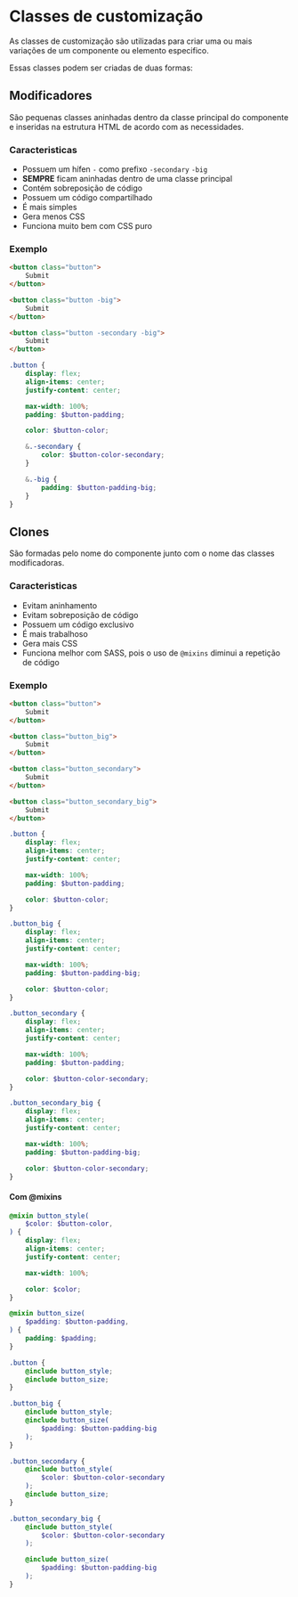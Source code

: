 # Classes de customização
As classes de customização são utilizadas para criar uma ou mais variações de um componente ou elemento especifico.

Essas classes podem ser criadas de duas formas:

## Modificadores
São pequenas classes aninhadas dentro da classe principal do componente e inseridas na estrutura HTML de acordo com as necessidades.

### Caracteristicas
- Possuem um hífen `-` como prefixo `-secondary` `-big`
- **SEMPRE** ficam aninhadas dentro de uma classe principal
- Contém sobreposição de código
- Possuem um código compartilhado
- É mais simples
- Gera menos CSS
- Funciona muito bem com CSS puro

### Exemplo
```html
<button class="button">
	Submit
</button>

<button class="button -big">
	Submit
</button>

<button class="button -secondary -big">
	Submit
</button>
```
```scss
.button {
	display: flex;
    align-items: center;
    justify-content: center;

	max-width: 100%;
	padding: $button-padding;

	color: $button-color;

	&.-secondary {	
		color: $button-color-secondary;
	}

	&.-big {
		padding: $button-padding-big;
	}
}	
```

## Clones
São formadas pelo nome do componente junto com o nome das classes modificadoras.

### Caracteristicas
- Evitam aninhamento
- Evitam sobreposição de código
- Possuem um código exclusivo
- É mais trabalhoso
- Gera mais CSS
- Funciona melhor com SASS, pois o uso de `@mixins` diminui a repetição de código

### Exemplo
```html
<button class="button">
	Submit
</button>

<button class="button_big">
	Submit
</button>

<button class="button_secondary">
	Submit
</button>

<button class="button_secondary_big">
	Submit
</button>
```
```scss
.button {
	display: flex;
    align-items: center;
    justify-content: center;

	max-width: 100%;
	padding: $button-padding;

	color: $button-color;
}	

.button_big {
	display: flex;
    align-items: center;
    justify-content: center;

	max-width: 100%;
	padding: $button-padding-big;

	color: $button-color;
}

.button_secondary {
	display: flex;
    align-items: center;
    justify-content: center;

	max-width: 100%;
	padding: $button-padding;

	color: $button-color-secondary;
}

.button_secondary_big {	
	display: flex;
    align-items: center;
    justify-content: center;

	max-width: 100%;
	padding: $button-padding-big;

	color: $button-color-secondary;
}
```

#### Com @mixins
```scss
@mixin button_style(
    $color: $button-color,
) {
	display: flex;
    align-items: center;
    justify-content: center;

	max-width: 100%;

	color: $color;
}

@mixin button_size(
    $padding: $button-padding,
) {
	padding: $padding;
}

.button {
	@include button_style;
	@include button_size;
}	

.button_big {
	@include button_style;
	@include button_size(
		$padding: $button-padding-big
	);
}

.button_secondary {
	@include button_style(
		$color: $button-color-secondary
	);
	@include button_size;
}

.button_secondary_big {	
	@include button_style(
		$color: $button-color-secondary
	);

	@include button_size(
		$padding: $button-padding-big
	);
}
```